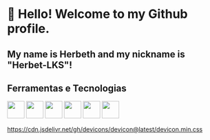 # 👋 Hello! Welcome to my Github profile.
## My name is Herbeth and my nickname is "Herbet-LKS"!

## Ferramentas e Tecnologias

<img loading="lazy" src="https://cdn.jsdelivr.net/gh/devicons/devicon/icons/git/git-original.svg" width="40" height="40"/>
<img loading="lazy" src="https://cdn.jsdelivr.net/gh/devicons/devicon@latest/devicon.min.css" width="40" height="40"/>

<img loading="lazy" src="" width="40" height="40"/>

<img loading="lazy" src="" width="40" height="40"/>

<img loading="lazy" src="" width="40" height="40"/>

<img loading="lazy" src="" width="40" height="40"/>




https://cdn.jsdelivr.net/gh/devicons/devicon@latest/devicon.min.css

